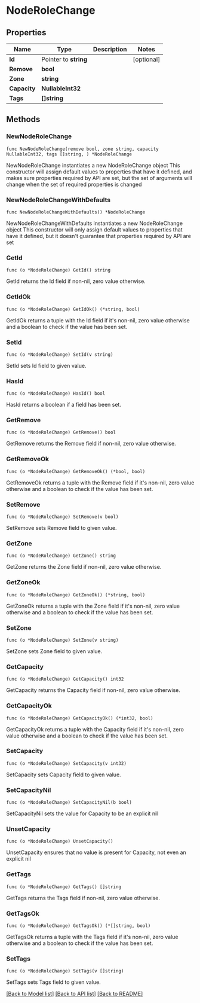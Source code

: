 # NodeRoleChange

## Properties

Name | Type | Description | Notes
------------ | ------------- | ------------- | -------------
**Id** | Pointer to **string** |  | [optional] 
**Remove** | **bool** |  | 
**Zone** | **string** |  | 
**Capacity** | **NullableInt32** |  | 
**Tags** | **[]string** |  | 

## Methods

### NewNodeRoleChange

`func NewNodeRoleChange(remove bool, zone string, capacity NullableInt32, tags []string, ) *NodeRoleChange`

NewNodeRoleChange instantiates a new NodeRoleChange object
This constructor will assign default values to properties that have it defined,
and makes sure properties required by API are set, but the set of arguments
will change when the set of required properties is changed

### NewNodeRoleChangeWithDefaults

`func NewNodeRoleChangeWithDefaults() *NodeRoleChange`

NewNodeRoleChangeWithDefaults instantiates a new NodeRoleChange object
This constructor will only assign default values to properties that have it defined,
but it doesn't guarantee that properties required by API are set

### GetId

`func (o *NodeRoleChange) GetId() string`

GetId returns the Id field if non-nil, zero value otherwise.

### GetIdOk

`func (o *NodeRoleChange) GetIdOk() (*string, bool)`

GetIdOk returns a tuple with the Id field if it's non-nil, zero value otherwise
and a boolean to check if the value has been set.

### SetId

`func (o *NodeRoleChange) SetId(v string)`

SetId sets Id field to given value.

### HasId

`func (o *NodeRoleChange) HasId() bool`

HasId returns a boolean if a field has been set.

### GetRemove

`func (o *NodeRoleChange) GetRemove() bool`

GetRemove returns the Remove field if non-nil, zero value otherwise.

### GetRemoveOk

`func (o *NodeRoleChange) GetRemoveOk() (*bool, bool)`

GetRemoveOk returns a tuple with the Remove field if it's non-nil, zero value otherwise
and a boolean to check if the value has been set.

### SetRemove

`func (o *NodeRoleChange) SetRemove(v bool)`

SetRemove sets Remove field to given value.


### GetZone

`func (o *NodeRoleChange) GetZone() string`

GetZone returns the Zone field if non-nil, zero value otherwise.

### GetZoneOk

`func (o *NodeRoleChange) GetZoneOk() (*string, bool)`

GetZoneOk returns a tuple with the Zone field if it's non-nil, zero value otherwise
and a boolean to check if the value has been set.

### SetZone

`func (o *NodeRoleChange) SetZone(v string)`

SetZone sets Zone field to given value.


### GetCapacity

`func (o *NodeRoleChange) GetCapacity() int32`

GetCapacity returns the Capacity field if non-nil, zero value otherwise.

### GetCapacityOk

`func (o *NodeRoleChange) GetCapacityOk() (*int32, bool)`

GetCapacityOk returns a tuple with the Capacity field if it's non-nil, zero value otherwise
and a boolean to check if the value has been set.

### SetCapacity

`func (o *NodeRoleChange) SetCapacity(v int32)`

SetCapacity sets Capacity field to given value.


### SetCapacityNil

`func (o *NodeRoleChange) SetCapacityNil(b bool)`

 SetCapacityNil sets the value for Capacity to be an explicit nil

### UnsetCapacity
`func (o *NodeRoleChange) UnsetCapacity()`

UnsetCapacity ensures that no value is present for Capacity, not even an explicit nil
### GetTags

`func (o *NodeRoleChange) GetTags() []string`

GetTags returns the Tags field if non-nil, zero value otherwise.

### GetTagsOk

`func (o *NodeRoleChange) GetTagsOk() (*[]string, bool)`

GetTagsOk returns a tuple with the Tags field if it's non-nil, zero value otherwise
and a boolean to check if the value has been set.

### SetTags

`func (o *NodeRoleChange) SetTags(v []string)`

SetTags sets Tags field to given value.



[[Back to Model list]](../README.md#documentation-for-models) [[Back to API list]](../README.md#documentation-for-api-endpoints) [[Back to README]](../README.md)


